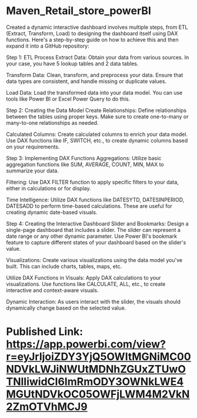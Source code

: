 # Maven_Retail_store_powerBI
Created a dynamic interactive dashboard involves multiple steps, from ETL (Extract, Transform, Load) to designing the dashboard itself using DAX functions. Here's a step-by-step guide on how to achieve this and then expand it into a GitHub repository:

Step 1: ETL Process
Extract Data: Obtain your data from various sources. In your case, you have 5 lookup tables and 2 data tables.

Transform Data: Clean, transform, and preprocess your data. Ensure that data types are consistent, and handle missing or duplicate values.

Load Data: Load the transformed data into your data model. You can use tools like Power BI or Excel Power Query to do this.

Step 2: Creating the Data Model
Create Relationships: Define relationships between the tables using proper keys. Make sure to create one-to-many or many-to-one relationships as needed.

Calculated Columns: Create calculated columns to enrich your data model. Use DAX functions like IF, SWITCH, etc., to create dynamic columns based on your requirements.

Step 3: Implementing DAX Functions
Aggregations: Utilize basic aggregation functions like SUM, AVERAGE, COUNT, MIN, MAX to summarize your data.

Filtering: Use DAX FILTER function to apply specific filters to your data, either in calculations or for display.

Time Intelligence: Utilize DAX functions like DATESYTD, DATESINPERIOD, DATESADD to perform time-based calculations. These are useful for creating dynamic date-based visuals.

Step 4: Creating the Interactive Dashboard
Slider and Bookmarks: Design a single-page dashboard that includes a slider. The slider can represent a date range or any other dynamic parameter. Use Power BI's bookmark feature to capture different states of your dashboard based on the slider's value.

Visualizations: Create various visualizations using the data model you've built. This can include charts, tables, maps, etc.

Utilize DAX Functions in Visuals: Apply DAX calculations to your visualizations. Use functions like CALCULATE, ALL, etc., to create interactive and context-aware visuals.

Dynamic Interaction: As users interact with the slider, the visuals should dynamically change based on the selected value.

# Published Link: https://app.powerbi.com/view?r=eyJrIjoiZDY3YjQ5OWItMGNiMC00NDVkLWJiNWUtMDNhZGUxZTUwOTNlIiwidCI6ImRmODY3OWNkLWE4MGUtNDVkOC05OWFjLWM4M2VkN2ZmOTVhMCJ9




